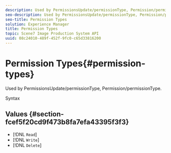 ```yaml
---
description: Used by PermissionsUpdate/permissionType, Permission/permissionType.
seo-description: Used by PermissionsUpdate/permissionType, Permission/permissionType.
seo-title: Permission Types
solution: Experience Manager
title: Permission Types
topic: Scene7 Image Production System API
uuid: 08c24010-489f-452f-9fc0-c65d33816200
---
```


# Permission Types{#permission-types}

Used by PermissionsUpdate/permissionType, Permission/permissionType.

 Syntax 

## Values {#section-fcef5f20cd9f473b8fa7efa43395f3f3}

* [!DNL `Read`] 
* [!DNL `Write`] 
* [!DNL `Delete`]

